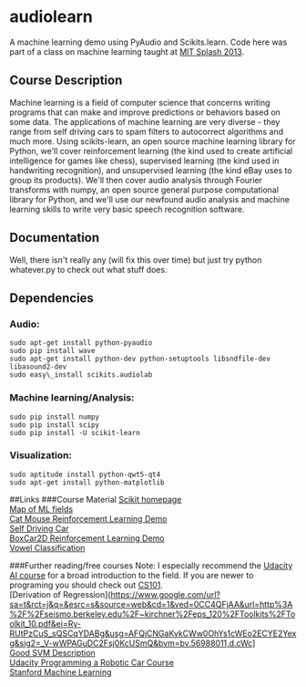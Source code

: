 audiolearn
==========

A machine learning demo using PyAudio and Scikits.learn. Code here was part of a class on machine learning taught at [MIT Splash 2013](https://esp.mit.edu/learn/Splash/index.html). 

## Course Description
Machine learning is a field of computer science that concerns writing programs that can make and improve predictions or behaviors based on some data. The applications of machine learning are very diverse -  they range from self driving cars to spam filters to autocorrect algorithms and much more. Using scikits-learn, an open source machine learning library for Python, we'll cover reinforcement learning (the kind used to create artificial intelligence for games like chess), supervised learning (the kind used in handwriting recognition), and unsupervised learning (the kind eBay uses to group its products). We'll then cover audio analysis through Fourier transforms with numpy, an open source general purpose computational library for Python, and we'll use our newfound audio analysis and machine learning skills to write very basic speech recognition software.

## Documentation
Well, there isn't really any (will fix this over time) but just try
    python whatever.py
to check out what stuff does.

## Dependencies
### Audio:  
    sudo apt-get install python-pyaudio  
    sudo pip install wave  
    sudo apt-get install python-dev python-setuptools libsndfile-dev libasound2-dev  
    sudo easy\_install scikits.audiolab

### Machine learning/Analysis:
    sudo pip install numpy  
    sudo pip install scipy  
    sudo pip install -U scikit-learn  

### Visualization:  
    sudo aptitude install python-qwt5-qt4  
    sudo apt-get install python-matplotlib

##Links
###Course Material
[Scikit homepage](http://scikit-learn.org/stable/)  
[Map of ML fields](http://scikit-learn.org/stable/_static/ml_map.png)  
[Cat Mouse Reinforcement Learning Demo](http://www.cse.unsw.edu.au/~cs9417ml/RL1/applet.html)  
[Self Driving Car](http://www.youtube.com/watch?v=cdgQpa1pUUE)  
[BoxCar2D Reinforcement Learning Demo](http://boxcar2d.com/about.html)  
[Vowel Classification](http://dsp.stackexchange.com/questions/8069/distinguish-vowels-from-consonants)

###Further reading/free courses
Note: I especially recommend the [Udacity AI course](https://www.udacity.com/course/cs271) for a broad introduction to the field. If you are newer to programing you should check out [CS101](https://www.udacity.com/course/cs101).  
[Derivation of Regression](https://www.google.com/url?sa=t&rct=j&q=&esrc=s&source=web&cd=1&ved=0CC4QFjAA&url=http%3A%2F%2Fseismo.berkeley.edu%2F~kirchner%2Feps_120%2FToolkits%2FToolkit_10.pdf&ei=Ry-RUtPzCuS_sQSCqYDABg&usg=AFQjCNGaKykCWw0OhYs1cWEo2ECYE2Yexg&sig2=_V-wWPAGuDC2Fsj0KcUSmQ&bvm=bv.56988011,d.cWc]  
[Good SVM Description](http://docs.opencv.org/doc/tutorials/ml/introduction_to_svm/introduction_to_svm.html)  
[Udacity Programming a Robotic Car Course](https://www.udacity.com/course/cs373)  
[Stanford Machine Learning](https://www.coursera.org/course/ml)  
